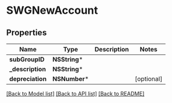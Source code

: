 # SWGNewAccount

## Properties
Name | Type | Description | Notes
------------ | ------------- | ------------- | -------------
**subGroupID** | **NSString*** |  | 
**_description** | **NSString*** |  | 
**depreciation** | **NSNumber*** |  | [optional] 

[[Back to Model list]](../README.md#documentation-for-models) [[Back to API list]](../README.md#documentation-for-api-endpoints) [[Back to README]](../README.md)



